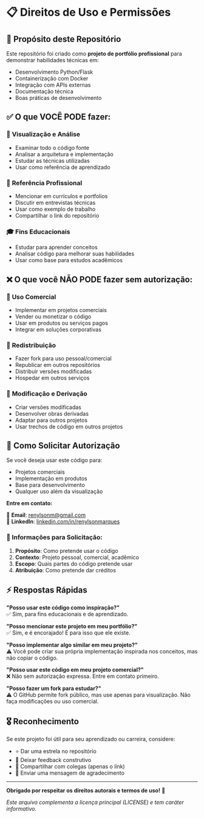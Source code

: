 # 📋 Direitos de Uso e Permissões

## 🎯 Propósito deste Repositório

Este repositório foi criado como **projeto de portfólio profissional** para demonstrar habilidades técnicas em:
- Desenvolvimento Python/Flask
- Containerização com Docker
- Integração com APIs externas
- Documentação técnica
- Boas práticas de desenvolvimento

## ✅ O que VOCÊ PODE fazer:

### 👀 **Visualização e Análise**
- Examinar todo o código fonte
- Analisar a arquitetura e implementação
- Estudar as técnicas utilizadas
- Usar como referência de aprendizado

### 📄 **Referência Profissional**
- Mencionar em currículos e portfolios
- Discutir em entrevistas técnicas
- Usar como exemplo de trabalho
- Compartilhar o link do repositório

### 🎓 **Fins Educacionais**
- Estudar para aprender conceitos
- Analisar código para melhorar suas habilidades
- Usar como base para estudos acadêmicos

## ❌ O que você NÃO PODE fazer sem autorização:

### 🚫 **Uso Comercial**
- Implementar em projetos comerciais
- Vender ou monetizar o código
- Usar em produtos ou serviços pagos
- Integrar em soluções corporativas

### 🚫 **Redistribuição**
- Fazer fork para uso pessoal/comercial
- Republicar em outros repositórios
- Distribuir versões modificadas
- Hospedar em outros serviços

### 🚫 **Modificação e Derivação**
- Criar versões modificadas
- Desenvolver obras derivadas
- Adaptar para outros projetos
- Usar trechos de código em outros projetos

## 🤝 Como Solicitar Autorização

Se você deseja usar este código para:
- Projetos comerciais
- Implementação em produtos
- Base para desenvolvimento
- Qualquer uso além da visualização

**Entre em contato:**

📧 **Email**: renylsonm@gmail.com  
💼 **LinkedIn**: [linkedin.com/in/renylsonmarques](https://linkedin.com/in/renylsonmarques)  

### 📝 Informações para Solicitação:
1. **Propósito**: Como pretende usar o código
2. **Contexto**: Projeto pessoal, comercial, acadêmico
3. **Escopo**: Quais partes do código pretende usar
4. **Atribuição**: Como pretende dar créditos

## ⚡ Respostas Rápidas

**"Posso usar este código como inspiração?"**  
✅ Sim, para fins educacionais e de aprendizado.

**"Posso mencionar este projeto em meu portfólio?"**  
✅ Sim, e é encorajado! É para isso que ele existe.

**"Posso implementar algo similar em meu projeto?"**  
⚠️ Você pode criar sua própria implementação inspirada nos conceitos, mas não copiar o código.

**"Posso usar este código em meu projeto comercial?"**  
❌ Não sem autorização expressa. Entre em contato primeiro.

**"Posso fazer um fork para estudar?"**  
⚠️ O GitHub permite fork público, mas use apenas para visualização. Não faça modificações ou uso comercial.

## 🎖️ Reconhecimento

Se este projeto foi útil para seu aprendizado ou carreira, considere:
- ⭐ Dar uma estrela no repositório
- 💬 Deixar feedback construtivo
- 🔗 Compartilhar com colegas (apenas o link)
- 📧 Enviar uma mensagem de agradecimento

---

**Obrigado por respeitar os direitos autorais e termos de uso!** 🙏

*Este arquivo complementa a licença principal (LICENSE) e tem caráter informativo.*
